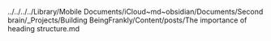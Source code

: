 ../../../../Library/Mobile Documents/iCloud~md~obsidian/Documents/Second brain/_Projects/Building BeingFrankly/Content/posts/The importance of heading structure.md